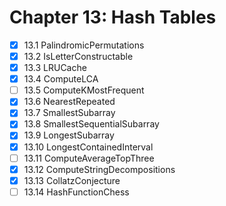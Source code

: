 # Chapter 13: Hash Tables

- [x] 13.1 PalindromicPermutations
- [x] 13.2 IsLetterConstructable
- [x] 13.3 LRUCache
- [x] 13.4 ComputeLCA
- [ ] 13.5 ComputeKMostFrequent
- [x] 13.6 NearestRepeated
- [x] 13.7 SmallestSubarray
- [x] 13.8 SmallestSequentialSubarray
- [x] 13.9 LongestSubarray
- [x] 13.10 LongestContainedInterval
- [ ] 13.11 ComputeAverageTopThree
- [x] 13.12 ComputeStringDecompositions
- [x] 13.13 CollatzConjecture
- [ ] 13.14 HashFunctionChess
